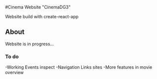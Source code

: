 #Cinema Website "CinemaDG3"

Website build with create-react-app

## About

Website is in progress...

### To do

-Working Events inspect
-Navigation Links sites
-More features in movie overview

